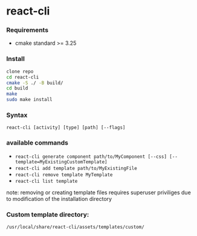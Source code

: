 # react-cli

### Requirements
- cmake standard >= 3.25

### Install
```bash
clone repo
cd react-cli
cmake -S ./ -B build/
cd build
make
sudo make install
```

### Syntax 
`react-cli [activity] [type] [path] [--flags]`

### available commands
- `react-cli generate component path/to/MyComponent [--css] [--template=MyExistingCustomTemplate]`
- `react-cli add template path/to/MyExistingFile`
- `react-cli remove template MyTemplate`
- `react-cli list template`

note: removing or creating template files requires superuser priviliges due to modification of the installation directory

### Custom template directory:
```bash
/usr/local/share/react-cli/assets/templates/custom/
```
